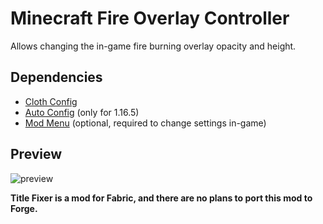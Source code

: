 # Minecraft Fire Overlay Controller
Allows changing the in-game fire burning overlay opacity and height.

## Dependencies
 - [Cloth Config](https://github.com/shedaniel/cloth-config)
 - [Auto Config](https://github.com/shedaniel/AutoConfig) (only for 1.16.5)
 - [Mod Menu](https://github.com/shedaniel/AutoConfig) (optional, required to change settings in-game)

## Preview
![preview](https://raw.githubusercontent.com/TheGameratorT/McFireOverlayController/main/src-img/preview.jpg)

**Title Fixer is a mod for Fabric, and there are no plans to port this mod to Forge.**
